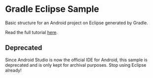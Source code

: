 Gradle Eclipse Sample
===================

Basic structure for an Android project on Eclipse generated by Gradle.

Read the full tutorial [here][1].

## Deprecated
Since Android Studio is now the official IDE for Android, this sample is deprecated and is only kept for archival purposes. Stop using Eclipse already!

[1]: http://blog.gouline.net/2013/10/21/new-build-system-for-android-with-eclipse
